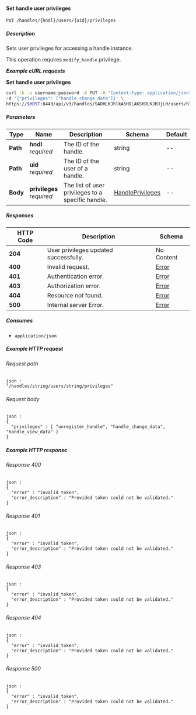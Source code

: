 
<a name="set_handle_user_privileges"></a>
#### Set handle user privileges
```
PUT /handles/{hndl}/users/{uid}/privileges
```


##### Description
Sets user privileges for accessing a handle instance.

This operation requires `modify_handle` privilege.

***Example cURL requests***

**Set handle user privileges**
```bash
curl -k -u username:password -X PUT -H "Content-type: application/json" \
-d '{"privileges": ["handle_change_data"]}' \
https://$HOST:8443/api/v3/handles/SADHLKJhlkASHDLAKSHDLKJHJjLH/users/hlkASHDLAKSHDLKJHJjLHSADHLKJhlk/privileges
```


##### Parameters

|Type|Name|Description|Schema|Default|
|---|---|---|---|---|
|**Path**|**hndl**  <br>*required*|The ID of the handle.|string|--|
|**Path**|**uid**  <br>*required*|The ID of the user of a handle.|string|--|
|**Body**|**privileges**  <br>*required*|The list of user privileges to a specific handle.|[HandlePrivileges](../definitions/HandlePrivileges.md#handleprivileges)|--|


##### Responses

|HTTP Code|Description|Schema|
|---|---|---|
|**204**|User privileges updated successfully.|No Content|
|**400**|Invalid request.|[Error](../definitions/Error.md#error)|
|**401**|Authentication error.|[Error](../definitions/Error.md#error)|
|**403**|Authorization error.|[Error](../definitions/Error.md#error)|
|**404**|Resource not found.|[Error](../definitions/Error.md#error)|
|**500**|Internal server Error.|[Error](../definitions/Error.md#error)|


##### Consumes

* `application/json`


##### Example HTTP request

###### Request path
```
json :
"/handles/string/users/string/privileges"
```


###### Request body
```
json :
{
  "privileges" : [ "unregister_handle", "handle_change_data", "handle_view_data" ]
}
```


##### Example HTTP response

###### Response 400
```
json :
{
  "error" : "invalid_token",
  "error_description" : "Provided token could not be validated."
}
```


###### Response 401
```
json :
{
  "error" : "invalid_token",
  "error_description" : "Provided token could not be validated."
}
```


###### Response 403
```
json :
{
  "error" : "invalid_token",
  "error_description" : "Provided token could not be validated."
}
```


###### Response 404
```
json :
{
  "error" : "invalid_token",
  "error_description" : "Provided token could not be validated."
}
```


###### Response 500
```
json :
{
  "error" : "invalid_token",
  "error_description" : "Provided token could not be validated."
}
```



